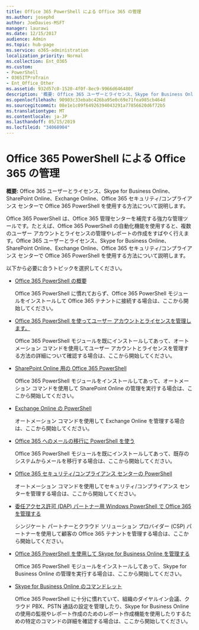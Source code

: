 ```yaml
---
title: Office 365 PowerShell による Office 365 の管理
ms.author: josephd
author: JoeDavies-MSFT
manager: laurawi
ms.date: 12/15/2017
audience: Admin
ms.topic: hub-page
ms.service: o365-administration
localization_priority: Normal
ms.collection: Ent_O365
ms.custom:
- PowerShell
- O365ITProTrain
- Ent_Office_Other
ms.assetid: 932d57c0-1520-4f0f-8ec9-9966d646480f
description: '概要: Office 365 ユーザーとライセンス、Skype for Business Online、SharePoint Online、Exchange Online、Office 365 セキュリティ/コンプライアンス センターで Office 365 PowerShell を使用する方法について説明します。'
ms.openlocfilehash: 90903c33ebabc426ba95e0c69e71fea985cb464d
ms.sourcegitcommit: 08e1e1c09f64926394043291a77856620d6f72b5
ms.translationtype: MT
ms.contentlocale: ja-JP
ms.lasthandoff: 05/15/2019
ms.locfileid: "34068904"
---
```

# <a name="manage-office-365-with-office-365-powershell"></a>Office 365 PowerShell による Office 365 の管理

 **概要:** Office 365 ユーザーとライセンス、Skype for Business Online、SharePoint Online、Exchange Online、Office 365 セキュリティ/コンプライアンス センターで Office 365 PowerShell を使用する方法について説明します。
  
Office 365 PowerShell は、Office 365 管理センターを補完する強力な管理ツールです。たとえば、Office 365 PowerShell の自動化機能を使用すると、複数のユーザー アカウントとライセンスの管理やレポートの作成をすばやく行えます。Office 365 ユーザーとライセンス、Skype for Business Online、SharePoint Online、Exchange Online、Office 365 セキュリティ/コンプライアンス センターで Office 365 PowerShell を使用する方法について説明します。
  
以下から必要に合うトピックを選択してください。
  
- [Office 365 PowerShell の概要](getting-started-with-office-365-powershell.md)

    Office 365 PowerShell に慣れておらず、Office 365 PowerShell モジュールをインストールして Office 365 テナントに接続する場合は、ここから開始してください。

- [Office 365 PowerShell を使ってユーザー アカウントとライセンスを管理します。](manage-user-accounts-and-licenses-with-office-365-powershell.md)

    Office 365 PowerShell モジュールを既にインストールしてあって、オートメーション コマンドを使用してユーザー アカウントとライセンスを管理する方法の詳細について確認する場合は、ここから開始してください。

- [SharePoint Online 用の Office 365 PowerShell](https://technet.microsoft.com/library/fp161362.aspx)

    Office 365 PowerShell モジュールをインストールしてあって、オートメーション コマンドを使用して SharePoint Online の管理を実行する場合は、ここから開始してください。

- [Exchange Online の PowerShell](https://docs.microsoft.com/powershell/exchange/exchange-online/exchange-online-powershell)

    オートメーション コマンドを使用して Exchange Online を管理する場合は、ここから開始してください。

- [Office 365 へのメールの移行に PowerShell を使う](use-powershell-for-email-migration-to-office-365.md)

    Office 365 PowerShell モジュールを既にインストールしてあって、既存のシステムからメールを移行する場合は、ここから開始してください。

- [Office 365 セキュリティ/コンプライアンス センターの PowerShell](https://docs.microsoft.com/powershell/exchange/office-365-scc/office-365-scc-powershell)

    オートメーション コマンドを使用してセキュリティ/コンプライアンス センターを管理する場合は、ここから開始してください。

- [委任アクセス許可 (DAP) パートナー用 Windows PowerShell で Office 365 を管理する](manage-office-365-with-windows-powershell-for-delegated-access-permissions-dap-p.md)

    シンジケート パートナーとクラウド ソリューション プロバイダー (CSP) パートナーを使用して顧客の Office 365 テナントを管理する場合は、ここから開始してください。

- [Office 365 PowerShell を使用して Skype for Business Online を管理する](manage-skype-for-business-online-with-office-365-powershell.md)

    Office 365 PowerShell モジュールをインストールしてあって、Skype for Business Online の管理を実行する場合は、ここから開始してください。

- [Skype for Business Online のコマンドレット](https://technet.microsoft.com/library/mt228132.aspx)

    Office 365 PowerShell に十分に慣れていて、組織のダイヤルイン会議、クラウド PBX、PSTN 通話の設定を管理したり、Skype for Business Online の使用の監視やレポート作成のためのレポート作成機能を使用したりするための特定のコマンドの詳細を確認する場合は、ここから開始してください。
